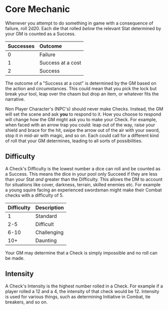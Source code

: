 # Core Mechanic
Whenever you attempt to do something in game with a consequence of failure, roll 2d20. Each die that rolled *below* the relevant Stat determined by your GM is counted as a Success.

| Successes | Outcome           |
|:----------|:------------------|
| 0         | Failure           |
| 1         | Success at a cost |
| 2         | Success           |

The outcome of a "Success at a cost" is determined by the GM based on the action and circumstances. This could mean that you pick the lock but break your tool, leap over the chasm but drop an item, or whatever fits the narrative.

Non Player Character's (NPC's) should never make Checks. Instead, the GM will set the scene and ask **you** to respond to it. How you choose to respond will change how the GM might ask you to make your Check. For example, when faced with an arrow trap you could: leap out of the way, raise your shield and brace for the hit, swipe the arrow out of the air with your sword, stop it in mid-air with magic, and so on. Each could call for a different kind of roll that your GM determines, leading to all sorts of possibilities.

## Difficulty
A Check's Difficulty is the lowest number a dice can roll and be counted as a Success. This means the dice in your pool only Succeed if they are less than your Stat *and* greater than the Difficulty. This allows the DM to account for situations like cover, darkness, terrain, skilled enemies etc. For example a young squire facing an experienced swordsman might make their Combat checks with a difficulty of 5.

| Difficulty | Description |
| ---------- | ----------- |
| 1          | Standard    |
| 2-5        | Difficult   |
| 6-10       | Challenging |
| 10+        | Daunting    |

Your GM may determine that a Check is simply impossible and no roll can be made.

## Intensity
A Check's Intensity is the highest number rolled in a Check. For example if a player rolled a 12 and a 4, the intensity of that check would be 12. Intensity is used for various things, such as determining Initiative in Combat, tie breakers, and so on.